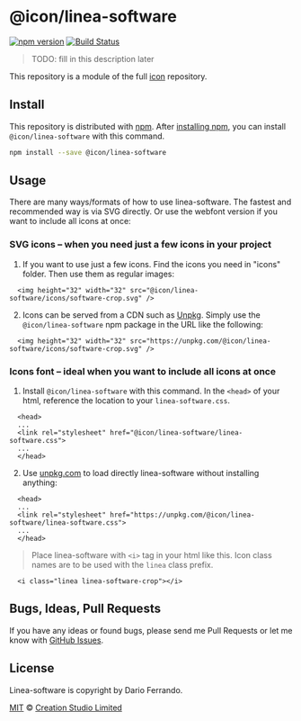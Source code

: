 # @icon/linea-software

[![npm version](https://img.shields.io/npm/v/@icon/linea-software.svg)](https://www.npmjs.org/package/@icon/linea-software)
[![Build Status](https://travis-ci.org/icon/icon.svg?branch=master)](https://travis-ci.org/icon/icon)

> TODO: fill in this description later

This repository is a module of the full [icon][icon] repository.

## Install

This repository is distributed with [npm]. After [installing npm][install-npm], you can install `@icon/linea-software` with this command.

```bash
npm install --save @icon/linea-software
```

## Usage

There are many ways/formats of how to use linea-software. The fastest and recommended way is via SVG directly. Or use the webfont version if you want to include all icons at once:

### SVG icons – when you need just a few icons in your project

  1. If you want to use just a few icons. Find the icons you need in "icons" folder. Then use them as regular images:

```
  <img height="32" width="32" src="@icon/linea-software/icons/software-crop.svg" />
```

  2. Icons can be served from a CDN such as [Unpkg][Unpkg]. Simply use the `@icon/linea-software` npm package in the URL like the following:

```
  <img height="32" width="32" src="https://unpkg.com/@icon/linea-software/icons/software-crop.svg" />
```

### Icons font – ideal when you want to include all icons at once

  1. Install `@icon/linea-software` with this command. In the `<head>` of your html, reference the location to your `linea-software.css`.

```
  <head>
  ...
  <link rel="stylesheet" href="@icon/linea-software/linea-software.css">
  ...
  </head>
```

  2. Use [unpkg.com][Unpkg] to load directly linea-software without installing anything:

```
  <head>
  ...
  <link rel="stylesheet" href="https://unpkg.com/@icon/linea-software/linea-software.css">
  ...
  </head>
```

> Place linea-software with `<i>` tag in your html like this. Icon class names are to be used with the `linea` class prefix.

```
  <i class="linea linea-software-crop"></i>
```


## Bugs, Ideas, Pull Requests

If you have any ideas or found bugs, please send me Pull Requests or let me know with [GitHub Issues][github issues].

## License

Linea-software is copyright by Dario Ferrando.

[MIT](./LICENSE) &copy; [Creation Studio Limited](https://creationstudio.com/)

[icon]: https://github.com/icon/icon
[docs]: http://icon.github.io/
[npm]: https://www.npmjs.com/
[install-npm]: https://docs.npmjs.com/getting-started/installing-node
[sass]: http://sass-lang.com/
[github issues]: https://github.com/thecreation/icons/issues
[Unpkg]: https://unpkg.com